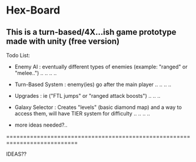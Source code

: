 Hex-Board
=========


This is a turn-based/4X...ish game prototype made with unity (free version)
---------------------------------------------------------------------------

Todo List:
 	
- Enemy AI : 
 	eventually different types of enemies (example: "ranged" or "melee..")
 	..
 	..
 	..
 	..
 	 		
- Turn-Based System : 
 	 enemy(ies) go after the main player
 	 ..
 	 ..
 	 ..
 	 ..
 	 		
- Upgrades : 
  	ie ("FTL jumps" or "ranged attack boosts")
 	..
  	..
  	..
 	 		
- Galaxy Selector : 
	Creates "levels" (basic diamond map) and a way to access them, will have TIER system for difficulty
 	 ..
 	 ..
 	 ..
 	 ..
 	 		
- more ideas needed?..

===========================================================================
 	 
IDEAS??
 	 
 	 
 	 	
 	 
 	 
 	  
 
 	
